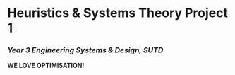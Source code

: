 # Heuristics & Systems Theory Project 1
### *Year 3 Engineering Systems & Design, SUTD*

**WE LOVE OPTIMISATION!**
